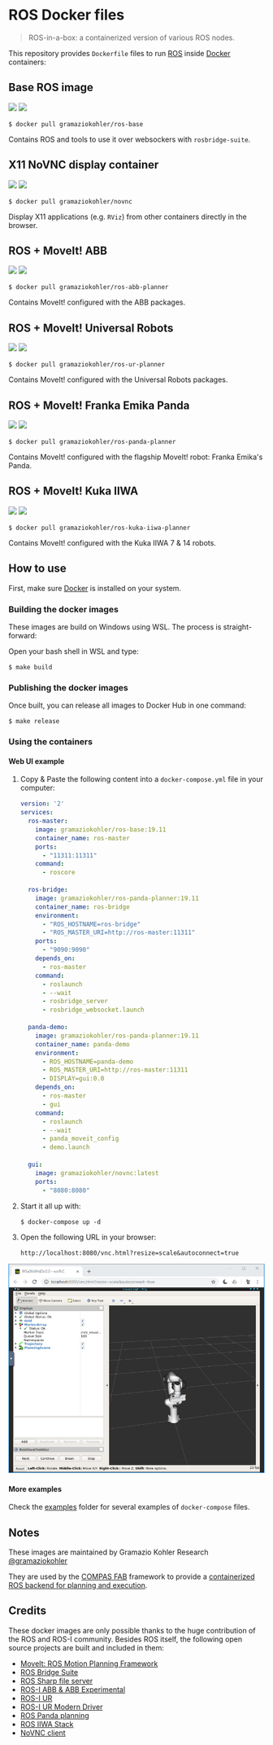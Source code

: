 # ROS Docker files

> ROS-in-a-box: a containerized version of various ROS nodes.

This repository provides `Dockerfile` files to run [ROS](https://ros.org) inside [Docker](https://www.docker.com/) containers:

## Base ROS image

[![](https://images.microbadger.com/badges/version/gramaziokohler/ros-base.svg)](https://hub.docker.com/r/gramaziokohler/ros-base)
[![](https://images.microbadger.com/badges/image/gramaziokohler/ros-base.svg)](https://microbadger.com/images/gramaziokohler/ros-base)

    $ docker pull gramaziokohler/ros-base

Contains ROS and tools to use it over websockers with `rosbridge-suite`.

## X11 NoVNC display container

[![](https://images.microbadger.com/badges/version/gramaziokohler/novnc.svg)](https://hub.docker.com/r/gramaziokohler/novnc)
[![](https://images.microbadger.com/badges/image/gramaziokohler/novnc.svg)](https://microbadger.com/images/gramaziokohler/novnc)

    $ docker pull gramaziokohler/novnc

Display X11 applications (e.g. `RViz`) from other containers directly in the browser.

## ROS + MoveIt! ABB

[![](https://images.microbadger.com/badges/version/gramaziokohler/ros-abb-planner.svg)](https://hub.docker.com/r/gramaziokohler/ros-abb-planner)
[![](https://images.microbadger.com/badges/image/gramaziokohler/ros-abb-planner.svg)](https://microbadger.com/images/gramaziokohler/ros-abb-planner)

    $ docker pull gramaziokohler/ros-abb-planner

Contains MoveIt! configured with the ABB packages.

## ROS + MoveIt! Universal Robots

[![](https://images.microbadger.com/badges/version/gramaziokohler/ros-ur-planner.svg)](https://hub.docker.com/r/gramaziokohler/ros-ur-planner)
[![](https://images.microbadger.com/badges/image/gramaziokohler/ros-ur-planner.svg)](https://microbadger.com/images/gramaziokohler/ros-ur-planner)

    $ docker pull gramaziokohler/ros-ur-planner

Contains MoveIt! configured with the Universal Robots packages.

## ROS + MoveIt! Franka Emika Panda

[![](https://images.microbadger.com/badges/version/gramaziokohler/ros-panda-planner.svg)](https://hub.docker.com/r/gramaziokohler/ros-panda-planner)
[![](https://images.microbadger.com/badges/image/gramaziokohler/ros-panda-planner.svg)](https://microbadger.com/images/gramaziokohler/ros-panda-planner)

    $ docker pull gramaziokohler/ros-panda-planner

Contains MoveIt! configured with the flagship MoveIt! robot: Franka Emika's
Panda.

## ROS + MoveIt! Kuka IIWA

[![](https://images.microbadger.com/badges/version/gramaziokohler/ros-kuka-iiwa-planner.svg)](https://hub.docker.com/r/gramaziokohler/ros-kuka-iiwa-planner)
[![](https://images.microbadger.com/badges/image/gramaziokohler/ros-kuka-iiwa-planner.svg)](https://microbadger.com/images/gramaziokohler/ros-kuka-iiwa-planner)

    $ docker pull gramaziokohler/ros-kuka-iiwa-planner

Contains MoveIt! configured with the Kuka IIWA 7 & 14 robots.

## How to use

First, make sure [Docker](https://www.docker.com/) is installed on your system.

### Building the docker images

These images are build on Windows using WSL. The process is straight-forward:

Open your bash shell in WSL and type:

    $ make build

### Publishing the docker images

Once built, you can release all images to Docker Hub in one command:

    $ make release

### Using the containers

#### Web UI example

1. Copy & Paste the following content into a `docker-compose.yml` file in your computer:

    ```yaml
    version: '2'
    services:
      ros-master:
        image: gramaziokohler/ros-base:19.11
        container_name: ros-master
        ports:
          - "11311:11311"
        command:
          - roscore

      ros-bridge:
        image: gramaziokohler/ros-panda-planner:19.11
        container_name: ros-bridge
        environment:
          - "ROS_HOSTNAME=ros-bridge"
          - "ROS_MASTER_URI=http://ros-master:11311"
        ports:
          - "9090:9090"
        depends_on:
          - ros-master
        command:
          - roslaunch
          - --wait
          - rosbridge_server
          - rosbridge_websocket.launch

      panda-demo:
        image: gramaziokohler/ros-panda-planner:19.11
        container_name: panda-demo
        environment:
          - ROS_HOSTNAME=panda-demo
          - ROS_MASTER_URI=http://ros-master:11311
          - DISPLAY=gui:0.0
        depends_on:
          - ros-master
          - gui
        command:
          - roslaunch
          - --wait
          - panda_moveit_config
          - demo.launch

      gui:
        image: gramaziokohler/novnc:latest
        ports:
          - "8080:8080"
    ```

2. Start it all up with:

       $ docker-compose up -d

3. Open the following URL in your browser:

       http://localhost:8080/vnc.html?resize=scale&autoconnect=true

![](rviz.png)

#### More examples

Check the [examples](examples) folder for several examples of `docker-compose` files.

## Notes

These images are maintained by Gramazio Kohler Research
[@gramaziokohler](https://github.com/gramaziokohler>)

They are used by the [COMPAS FAB](https://gramaziokohler.github.io/compas_fab) framework
to provide a [containerized ROS backend for planning and execution](https://gramaziokohler.github.io/compas_fab/latest/backends/ros.html#ros-on-docker-1).

## Credits

These docker images are only possible thanks to the huge contribution of the ROS and ROS-I community. Besides ROS itself, the following open source projects are built and included in them:

- [MoveIt: ROS Motion Planning Framework](https://github.com/ros-planning/moveit)
- [ROS Bridge Suite](https://github.com/RobotWebTools/rosbridge_suite/)
- [ROS Sharp file server](https://github.com/siemens/ros-sharp/tree/master/ROS/file_server)
- [ROS-I ABB & ABB Experimental](https://github.com/ros-industrial/abb)
- [ROS-I UR](https://github.com/ros-industrial/universal_robot)
- [ROS-I UR Modern Driver](https://github.com/ros-industrial/ur_modern_driver)
- [ROS Panda planning](https://github.com/ros-planning/panda_moveit_config)
- [ROS IIWA Stack](https://github.com/IFL-CAMP/iiwa_stack)
- [NoVNC client](https://github.com/novnc/noVNC)
